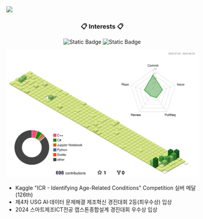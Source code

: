 <img src="https://capsule-render.vercel.app/api?type=waving&color=A3DCBE&height=200&section=header&text=Dev_Ung&fontSize=70&fontColor=FFFFFF&fontAlign=80" />

<h3 align="center">📋 Interests 📋</h3>

<p align="center" display="inline-block">
  <img alt="Static Badge" src="https://img.shields.io/badge/ML-NONE?color=blue">
  <img alt="Static Badge" src="https://img.shields.io/badge/AR-NONE?color=green">
</p>

![](./profile-3d-contrib/profile-green-animate.svg)

- Kaggle "ICR - Identifying Age-Related Conditions" Competition 실버 메달 (126th)
- 제4차 USG AI·데이터 문제해결 제조혁신 경진대회 2등(최우수상) 입상
- 2024 스마트제조ICT전공 캡스톤종합설계 경진대회 우수상 입상
